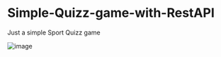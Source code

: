 # Simple-Quizz-game-with-RestAPI</br>

Just a simple Sport Quizz game</br>

![image](https://user-images.githubusercontent.com/58251640/183377991-2ab520b1-5bdf-48b8-ba6d-cf836c7a53a8.png)
